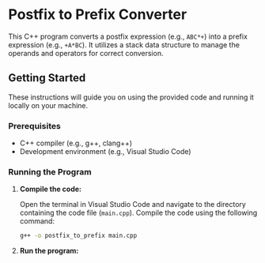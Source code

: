 # Postfix to Prefix Converter

This C++ program converts a postfix expression (e.g., `ABC*+`) into a prefix expression (e.g., `+A*BC`). It utilizes a stack data structure to manage the operands and operators for correct conversion.

## Getting Started

These instructions will guide you on using the provided code and running it locally on your machine.

### Prerequisites

- C++ compiler (e.g., g++, clang++)
- Development environment (e.g., Visual Studio Code)

### Running the Program

1. **Compile the code:**

    Open the terminal in Visual Studio Code and navigate to the directory containing the code file (`main.cpp`). Compile the code using the following command:

    ```sh
    g++ -o postfix_to_prefix main.cpp
    ```

2. **Run the program:**

